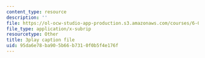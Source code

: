 ```yaml
---
content_type: resource
description: ''
file: https://ol-ocw-studio-app-production.s3.amazonaws.com/courses/6-00sc-introduction-to-computer-science-and-programming-spring-2011/95da6e78ba905b66b7310f0b5f4e176f_bX3jvD7XFPs.vtt
file_type: application/x-subrip
resourcetype: Other
title: 3play caption file
uid: 95da6e78-ba90-5b66-b731-0f0b5f4e176f
---
```

